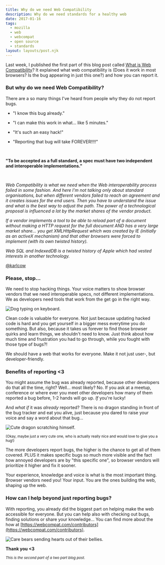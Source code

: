 ```yaml
---
title: Why do we need Web Compatibility
description: Why do we need standards for a healthy web
date: 2017-01-16
tags:
  - mozilla
  - web
  - webcompat
  - open source
  - standards
layout: layouts/post.njk
---
```


Last week, I published the first part of this blog post called [What is Web Compatibility](https://zoepage.github.io/posts/20170110-what-is-web-compatibility/index.html)? It explained what web compatibility is (Does it work in most browsers? Is the bug appearing in just this one?) and how you can report it.

### But why do we need Web Compatibility?

There are a so many things I've heard from people why they do not report bugs.

- "I know this bug already."

- "I can make this work in what... like 5 minutes."

- "It's such an easy hack!"

- "Reporting that bug will take FOREVER!!!!"

<br />

**"To be accepted as a full standard, a spec must have two independent and interoperable implementations."**

<br />

<em>Web Compatibility is what we need when the Web interoperability process failed in some fashion. And here I'm not talking only about standard organisations, but when different vendors failed to reach an agreement and it creates issues for the end users. Then you have to understand the issue and what is the best way to adjust the path. The power of a technological proposal is influenced a lot by the market shares of the vendor product.</em>

<em> If a vendor implements a tool to be able to reload part of a document without making a HTTP request for the full document AND has a very large market share… you get XMLHttpRequest which was created by IE (initially as an activeX mechanism) and that other browsers were forced to implement (with its own twisted history). </em>

<em> Web SQL and IndexedDB is a twisted history of Apple which had vested interests in another technology.</em>

[@karlcow](https://github.com/karlcow)

### Please, stop...

We need to stop hacking things. Your voice matters to show browser vendors that we need interoperable specs, not different implementations. We as developers need tools that work from the get go in the right way.

<img class="post-item-image" src="https://media.giphy.com/media/wpoLqr5FT1sY0/giphy.gif" alt="Dog typing on keyboard." />

Clean code is valuable for everyone. Not just because updating hacked code is hard and you get yourself in a bigger mess everytime you do something. But also, because it takes us forever to find those browser quirks and learn things, we shouldn't need to know. Just think about how much time and frustration you had to go through, while you fought with those type of bugs?!

We should have a web that works for everyone. Make it not just user-, but developer-friendly.

### Benefits of reporting &lt;3

You might assume the bug was already reported, because other developers do that all the time, right?
Well... most likely? No. If you ask at a meetup, conference or where ever you meet other developers how many of them reported a bug before, 1-2 hands will go up. _If_ you're lucky!

And _what if_ it was _already_ reported? There is no dragon standing in front of the bug tracker and eat you alive, just because you dared to raise your voice and say a word about that bug...

<img class="post-item-image" src="https://media.giphy.com/media/SIClNyzUQv5Vm/giphy.gif" alt="Cute dragon scratching himself." />

<small>(Okay, maybe just a very cute one, who is actually really nice and would love to give you a hug!)</small>

The more developers report bugs, the higher is the chance to get all of them covered. PLUS it makes specific bugs so much more visible and the fact how annoyed developers are by "this specific one", so browser vendors will prioritize it higher and fix it sooner.

Your experience, knowledge and voice is what is the most important thing. Browser vendors need you! Your input. You are the ones building the web, shaping up the web.

### How can I help beyond just reporting bugs?

With reporting, you already did the biggest part on helping make the web accessible for everyone.
But you can help also with checking out bugs, finding solutions or share your knowledge... You can find more about the how at [https://webcompat.com/contributors](https://webcompat.com/contributors).

<img class="post-item-image" src="https://media.giphy.com/media/tnivTK2URZm7e/giphy.gif" alt="Care bears sending hearts out of their bellies." />

**Thank you <3**

<small>_This is the second part of a two part blog post._</small>
